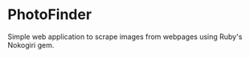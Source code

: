 PhotoFinder
===========

Simple web application to scrape images from webpages using Ruby's Nokogiri gem.

